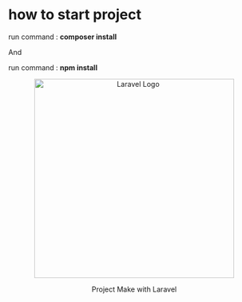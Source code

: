 <h1>how to start project</h1>
<p>run command : <b>composer install</b></p>
<p>And</p>
<p>run command : <b>npm install</b></p>

<p align="center"><a href="https://laravel.com" target="_blank"><img src="https://raw.githubusercontent.com/laravel/art/master/logo-lockup/5%20SVG/2%20CMYK/1%20Full%20Color/laravel-logolockup-cmyk-red.svg" width="400" alt="Laravel Logo"></a></p>
<p align="center">Project Make with Laravel</p>
